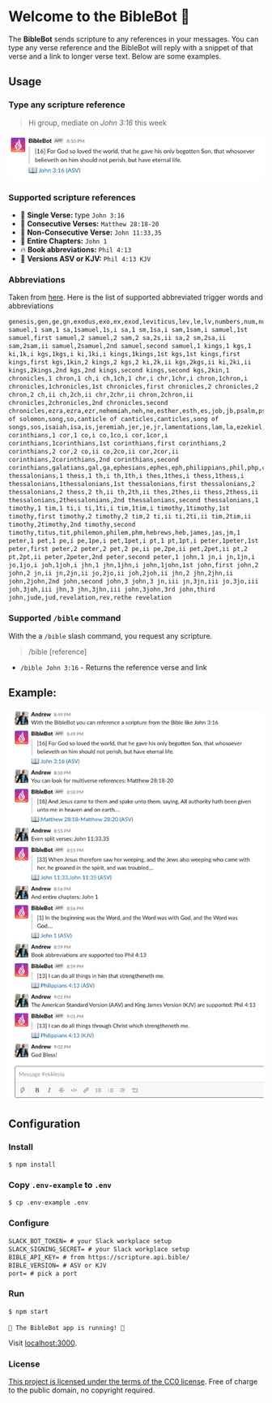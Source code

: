 # Welcome to the BibleBot :book:
The **BibleBot** sends scripture to any references in your messages. You can type any verse reference and the BibleBot will reply with a snippet of that verse and a link to longer verse text. Below are some examples.

## Usage
### Type any scripture reference
> Hi group, mediate on _John 3:16_ this week

![BibleBot John 3:16 example](https://raw.githubusercontent.com/andrewpottenger/BibleBot/master/examples/John-3-16-example.png)

### Supported scripture references
- :pray: **Single Verse:** type `John 3:16`
- :muscle: **Consecutive Verses:** `Matthew 28:18-20`
- :clap: **Non-Consecutive Verse:** `John 11:33,35`
- :blue_book: **Entire Chapters:** `John 1`
- :fire: **Book abbreviations:** `Phil 4:13`
- :raised_hands: **Versions ASV or KJV:** `Phil 4:13 KJV`

### Abbreviations

Taken from [here](https://www.logos.com/support/windows/L3/book_abbreviations). Here is the list of supported abbreviated trigger words and abbreviations

```
genesis,gen,ge,gn,exodus,exo,ex,exod,leviticus,lev,le,lv,numbers,num,nu,nm,nb,deuteronomy,deut,dt,joshua,josh,jos,jsh,judges,judg,jdg,jg,jdgs,ruth,rth,ru,1 samuel,1 sam,1 sa,1samuel,1s,i sa,1 sm,1sa,i sam,1sam,i samuel,1st samuel,first samuel,2 samuel,2 sam,2 sa,2s,ii sa,2 sm,2sa,ii sam,2sam,ii samuel,2samuel,2nd samuel,second samuel,1 kings,1 kgs,1 ki,1k,i kgs,1kgs,i ki,1ki,i kings,1kings,1st kgs,1st kings,first kings,first kgs,1kin,2 kings,2 kgs,2 ki,2k,ii kgs,2kgs,ii ki,2ki,ii kings,2kings,2nd kgs,2nd kings,second kings,second kgs,2kin,1 chronicles,1 chron,1 ch,i ch,1ch,1 chr,i chr,1chr,i chron,1chron,i chronicles,1chronicles,1st chronicles,first chronicles,2 chronicles,2 chron,2 ch,ii ch,2ch,ii chr,2chr,ii chron,2chron,ii chronicles,2chronicles,2nd chronicles,second chronicles,ezra,ezra,ezr,nehemiah,neh,ne,esther,esth,es,job,jb,psalm,pslm,ps,psalms,psa,psm,pss,proverbs,prov,pr,prv,ecclesiastes,eccles,ec,ecc,qoh,qoheleth,song of solomon,song,so,canticle of canticles,canticles,song of songs,sos,isaiah,isa,is,jeremiah,jer,je,jr,lamentations,lam,la,ezekiel,ezek,eze,ezk,daniel,dan,da,dn,hosea,hos,ho,joel,joe,jl,amos,am,obadiah,obad,ob,jonah,jnh,jon,micah,mic,nahum,nah,na,habakkuk,hab,hab,zephaniah,zeph,zep,zp,haggai,hag,hg,zechariah,zech,zec,zc,malachi,mal,mal,ml,matthew,matt,mt,mark,mrk,mk,mr,luke,luk,lk,john,jn,jhn,acts,ac,romans,rom,ro,rm,1 corinthians,1 cor,1 co,i co,1co,i cor,1cor,i corinthians,1corinthians,1st corinthians,first corinthians,2 corinthians,2 cor,2 co,ii co,2co,ii cor,2cor,ii corinthians,2corinthians,2nd corinthians,second corinthians,galatians,gal,ga,ephesians,ephes,eph,philippians,phil,php,colossians,col,col,1 thessalonians,1 thess,1 th,i th,1th,i thes,1thes,i thess,1thess,i thessalonians,1thessalonians,1st thessalonians,first thessalonians,2 thessalonians,2 thess,2 th,ii th,2th,ii thes,2thes,ii thess,2thess,ii thessalonians,2thessalonians,2nd thessalonians,second thessalonians,1 timothy,1 tim,1 ti,i ti,1ti,i tim,1tim,i timothy,1timothy,1st timothy,first timothy,2 timothy,2 tim,2 ti,ii ti,2ti,ii tim,2tim,ii timothy,2timothy,2nd timothy,second timothy,titus,tit,philemon,philem,phm,hebrews,heb,james,jas,jm,1 peter,1 pet,1 pe,i pe,1pe,i pet,1pet,i pt,1 pt,1pt,i peter,1peter,1st peter,first peter,2 peter,2 pet,2 pe,ii pe,2pe,ii pet,2pet,ii pt,2 pt,2pt,ii peter,2peter,2nd peter,second peter,1 john,1 jn,i jn,1jn,i jo,1jo,i joh,1joh,i jhn,1 jhn,1jhn,i john,1john,1st john,first john,2 john,2 jn,ii jn,2jn,ii jo,2jo,ii joh,2joh,ii jhn,2 jhn,2jhn,ii john,2john,2nd john,second john,3 john,3 jn,iii jn,3jn,iii jo,3jo,iii joh,3joh,iii jhn,3 jhn,3jhn,iii john,3john,3rd john,third john,jude,jud,revelation,rev,rethe revelation
```

### Supported `/bible` command

With the a `/bible` slash command, you request any scripture.

> /bible [reference]

- `/bible John 3:16` - Returns the reference verse and link

## Example:
![BibleBot example interactions](https://raw.githubusercontent.com/andrewpottenger/BibleBot/master/examples/BibleBot-interaction.png)

## Configuration
### Install

```shell
$ npm install
```

### Copy `.env-example` to `.env`

```shell
$ cp .env-example .env
```

### Configure

```shell
SLACK_BOT_TOKEN= # your Slack workplace setup
SLACK_SIGNING_SECRET= # your Slack workplace setup
BIBLE_API_KEY= # from https://scripture.api.bible/
BIBLE_VERSION= # ASV or KJV
port= # pick a port
```
### Run

```shell
$ npm start

📖 The BibleBot app is running! 📖
```

Visit [localhost:3000](http://localhost:3000).

### License
[This project is licensed under the terms of the CC0 license](https://github.com/andrewpottenger/BibleBot/blob/master/LICENSE). Free of charge to the public domain, no copyright required.
